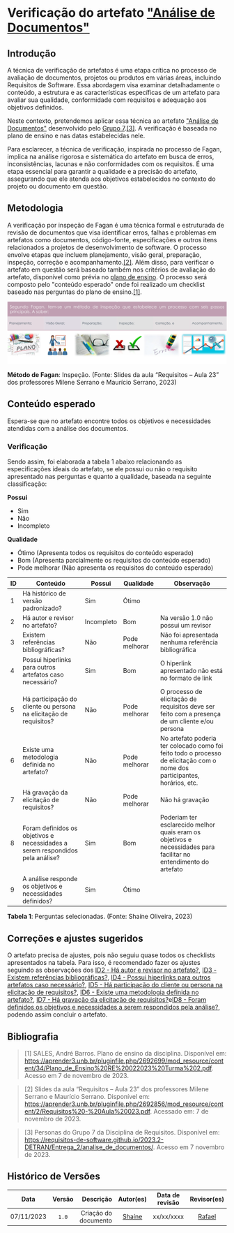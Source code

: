 # Verificação do artefato ["Análise de Documentos"](https://requisitos-de-software.github.io/2023.2-DETRAN/Entrega_2/analise_de_documentos/)

## Introdução

A técnica de verificação de artefatos é uma etapa crítica no processo de avaliação de documentos, projetos ou produtos em várias áreas, incluindo Requisitos de Software. Essa abordagem visa examinar detalhadamente o conteúdo, a estrutura e as características específicas de um artefato para avaliar sua qualidade, conformidade com requisitos e adequação aos objetivos definidos.

Neste contexto, pretendemos aplicar essa técnica ao artefato ["Análise de Documentos"](https://requisitos-de-software.github.io/2023.2-DETRAN/Entrega_2/analise_de_documentos/) desenvolvido pelo [Grupo 7](https://requisitos-de-software.github.io/2023.2-DETRAN/).<a id="a" href="#aa">[3]</a>. A verificação é baseada no plano de ensino e nas datas estabelecidas nele.

Para esclarecer, a técnica de verificação, inspirada no processo de Fagan, implica na análise rigorosa e sistemática do artefato em busca de erros, inconsistências, lacunas e não conformidades com os requisitos. É uma etapa essencial para garantir a qualidade e a precisão do artefato, assegurando que ele atenda aos objetivos estabelecidos no contexto do projeto ou documento em questão.

## Metodologia

A verificação por inspeção de Fagan é uma técnica formal e estruturada de revisão de documentos que visa identificar erros, falhas e problemas em artefatos como documentos, código-fonte, especificações e outros itens relacionados a projetos de desenvolvimento de software. O processo envolve etapas que incluem planejamento, visão geral, preparação, inspeção, correção e acompanhamento.<a id="a" href="#aa">[2]</a>. Além disso, para verificar o artefato em questão será baseado também nos critérios de avaliação do artefato, disponível como prévia no [plano de ensino](https://aprender3.unb.br/pluginfile.php/2692699/mod_resource/content/34/Plano_de_Ensino%20RE%20022023%20Turma%202.pdf).
O processo será composto pelo "conteúdo esperado" onde foi realizado um checklist baseado nas perguntas do plano de ensino.<a id="a" href="#aa">[1]</a>.

![Inspeção Fagan](../verificacao/Fagan.png)

<b>Método de Fagan</b>: Inspeção. (Fonte: Slides da aula “Requisitos – Aula 23” dos professores Milene Serrano e Maurício Serrano, 2023)

## Conteúdo esperado

Espera-se que no artefato encontre todos os objetivos e necessidades atendidas com a análise dos documentos.

### Verificação

Sendo assim, foi elaborada a tabela 1 abaixo relacionando as especificações ideais do artefato, se ele possui ou não o requisito apresentado nas perguntas e quanto a qualidade, baseada na seguinte classificação:

**Possui**

- Sim
- Não
- Incompleto

**Qualidade**

- Ótimo (Apresenta todos os requisitos do conteúdo esperado)
- Bom (Apresenta parcialmente os requisitos do conteúdo esperado)
- Pode melhorar (Não apresenta os requisitos do conteúdo esperado)

| ID  | Conteúdo                                                                      | Possui     | Qualidade     | Observação                                                                                                                 |
| --- | ----------------------------------------------------------------------------- | ---------- | ------------- | -------------------------------------------------------------------------------------------------------------------------- |
| 1   | Há histórico de versão padronizado?                                           | Sim        | Ótimo         |                                                                                                                            |
| 2   | Há autor e revisor no artefato?                                               | Incompleto | Bom           | Na versão 1.0 não possui um revisor                                                                                        |
| 3   | Existem referências bibliográficas?                                           | Não        | Pode melhorar | Não foi apresentada nenhuma referência bibliográfica                                                                       |
| 4   | Possui hiperlinks para outros artefatos caso necessário?                      | Sim        | Bom           | O hiperlink apresentado não está no formato de link                                                                        |
| 5   | Há participação do cliente ou persona na elicitação de requisitos?            | Não        | Pode melhorar | O processo de elicitação de requisitos deve ser feito com a presença de um cliente e/ou persona                            |
| 6   | Existe uma metodologia definida no artefato?                                  | Não        | Pode melhorar | No artefato poderia ter colocado como foi feito todo o processo de elicitação com o nome dos participantes, horários, etc. |
| 7   | Há gravação da elicitação de requisitos?                                      | Não        | Pode melhorar | Não há gravação                                                                                                            |
| 8   | Foram definidos os objetivos e necessidades a serem respondidos pela análise? | Sim        | Bom           | Poderiam ter esclarecido melhor quais eram os objetivos e necessidades para facilitar no entendimento do artefato          |
| 9   | A análise responde os objetivos e necessidades definidos?                     | Sim        | Ótimo         |                                                                                                                            |

<b>Tabela 1</b>: Perguntas selecionadas. (Fonte: Shaíne Oliveira, 2023)

## Correções e ajustes sugeridos

O artefato precisa de ajustes, pois não seguiu quase todos os checklists apresentados na tabela.
Para isso, é recomendado fazer os ajustes seguindo as observações dos [ID2 - Há autor e revisor no artefato?](#verificacao), [ID3 - Existem referências bibliográficas?](#verificacao), [ID4 - Possui hiperlinks para outros artefatos caso necessário?](#verificacao), [ID5 - Há participação do cliente ou persona na elicitação de requisitos?](#verificacao), [ID6 - Existe uma metodologia definida no artefato?](#verificacao), [ID7 - Há gravação da elicitação de requisitos?](#verificacao)e[ID8 - Foram definidos os objetivos e necessidades a serem respondidos pela análise?](#verificacao), podendo assim concluir o artefato.

## Bibliografia

> [1] SALES, André Barros. Plano de ensino da disciplina. Disponível em: https://aprender3.unb.br/pluginfile.php/2692699/mod_resource/content/34/Plano_de_Ensino%20RE%20022023%20Turma%202.pdf. Acesso em 7 de novembro de 2023.

> [2] Slides da aula “Requisitos – Aula 23” dos professores Milene Serrano e Maurício Serrano. Disponível em: https://aprender3.unb.br/pluginfile.php/2692856/mod_resource/content/2/Requisitos%20-%20Aula%20023.pdf. Acessado em: 7 de novembro de 2023.

> [3] Personas do Grupo 7 da Disciplina de Requisitos. Disponível em: <https://requisitos-de-software.github.io/2023.2-DETRAN/Entrega_2/analise_de_documentos/>. Acesso em 7 novembro de 2023.

## Histórico de Versões

|    Data    | Versão |            Descrição |                  Autor(es)                  | Data de revisão | Revisor(es) |
| :--------: | :----: | -------------------: | :-----------------------------------------: | :-------------: | :---------: |
| 07/11/2023 | `1.0`  | Criação do documento | [Shaíne](https://github.com/ShaineOliveira) |   xx/xx/xxxx    |   [Rafael](https://github.com/Rafael-gc)    |
